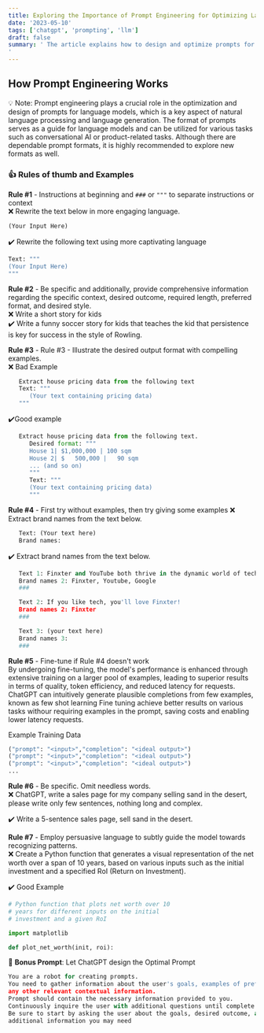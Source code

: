 ```yaml
---
title: Exploring the Importance of Prompt Engineering for Optimizing Language Models
date: '2023-05-10'
tags: ['chatgpt', 'prompting', 'llm']
draft: false
summary: ' The article explains how to design and optimize prompts for language models, which guide the model and can be used for tasks like product or conversational AI. Rules of thumb are given, and examples are provided for extracting data or generating specific content. Fine-tuning can improve model performance, and being specific and concise in prompts is important.
'
---
```


## How Prompt Engineering Works

💡 Note: Prompt engineering plays a crucial role in the optimization and design of prompts for language models, which is a key aspect of natural language processing and language generation. The format of prompts serves as a guide for language models and can be utilized for various tasks such as conversational AI or product-related tasks. Although there are dependable prompt formats, it is highly recommended to explore new formats as well.

### 👍 Rules of thumb and Examples

**Rule #1** - Instructions at beginning and `###` or `"""` to separate instructions or context <br/>
❌ Rewrite the text below in more engaging language.

```python
(Your Input Here)
```

✔️ Rewrite the following text using more captivating language

```python
Text: """
(Your Input Here)
"""
```

**Rule #2** - Be specific and additionally, provide comprehensive information regarding the specific context, desired outcome, required length, preferred format, and desired style.<br/>
❌ Write a short story for kids<br/>
✔️ Write a funny soccer story for kids that teaches the kid that persistence is key for success in the style of Rowling.

**Rule #3** - Rule #3 - Illustrate the desired output format with compelling examples.<br/>
❌ Bad Example

```python
   Extract house pricing data from the following text
   Text: """
      (Your text containing pricing data)
   """
```

✔️Good example

```python
   Extract house pricing data from the following text.
      Desired format: """
      House 1| $1,000,000 | 100 sqm
      House 2| $   500,000 |   90 sqm
      ... (and so on)
      """
      Text: """
      (Your text containing pricing data)
      """
```

**Rule #4** - First try without examples, then try giving some examples
❌ Extract brand names from the text below.

```python
   Text: (Your text here)
   Brand names:
```

✔️ Extract brand names from the text below.

```python
   Text 1: Finxter and YouTube both thrive in the dynamic world of technology. Google as well.
   Brand names 2: Finxter, Youtube, Google
   ###

   Text 2: If you like tech, you'll love Finxter!
   Brand names 2: Finxter
   ###

   Text 3: (your text here)
   Brand names 3:
   ###
```

**Rule #5** - Fine-tune if Rule #4 doesn't work<br/>
By undergoing fine-tuning, the model's performance is enhanced through extensive training on a larger pool of examples, leading to superior results in terms of quality, token efficiency, and reduced latency for requests.<br/>
ChatGPT can intuitively generate plausible completions from few examples, known as few shot learning
Fine tuning achieve better results on various tasks withour requiring examples in the prompt, saving costs and enabling lower latency requests.

Example Training Data

```python
("prompt": "<input>","completion": "<ideal output>")
("prompt": "<input>","completion": "<ideal output>")
("prompt": "<input>","completion": "<ideal output>")
...
```

**Rule #6** - Be specific. Omit needless words.<br/>
❌ ChatGPT, write a sales page for my company selling sand in
the desert, please write only few sentences, nothing long and complex. <br/>

✔️ Write a 5-sentence sales page, sell sand in the desert.

**Rule #7** - Employ persuasive language to subtly guide the model towards recognizing patterns.<br/>
❌ Create a Python function that generates a visual representation of the net worth over a span of 10 years, based on various inputs such as the initial investment and a specified RoI (Return on Investment).<br/>

✔️ Good Example

```python
# Python function that plots net worth over 10
# years for different inputs on the initial
# investment and a given RoI

import matplotlib

def plot_net_worth(init, roi):
```

🤖 **Bonus Prompt**: Let ChatGPT design the Optimal Prompt <br/>

```python
You are a robot for creating prompts.
You need to gather information about the user's goals, examples of preferred output and
any other relevant contextual information.
Prompt should contain the necessary information provided to you.
Continuously inquire the user with additional questions until complete certainty is attained for constructing an optimal prompt. Ensure that your response is appropriately structured and tailored to maximize engagement and effectiveness in ChatGPT interactions.
Be sure to start by asking the user about the goals, desired outcome, and any
additional information you may need
```
